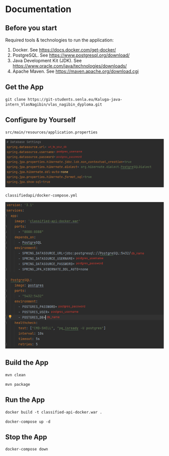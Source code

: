 <h1>Documentation</h1>

<h2>Before you start</h2>

Required tools & technologies to run the application:
1. Docker. See https://docs.docker.com/get-docker/
2. PostgreSQL. See https://www.postgresql.org/download/
3. Java Development Kit (JDK). See https://www.oracle.com/java/technologies/downloads/
4. Apache Maven. See https://maven.apache.org/download.cgi

<h2>Get the App</h2>

```
git clone https://git-students.senla.eu/Kaluga-java-intern_VlasNagibin/vlas_nagibin_dyploma.git
```

<h2>Configure by Yourself</h2>

```
src/main/resources/application.properties
```

![](documentation-images/application-properties.png)

```
classifiedapi/docker-compose.yml
```

![](documentation-images/docker-compose.png)

<h2>Build the App</h2>

```
mvn clean
```

```
mvn package
```

<h2>Run the App</h2>

```
docker build -t classified-api-docker.war .
```

```
docker-compose up -d
```

<h2>Stop the App</h2>

```
docker-compose down
```
